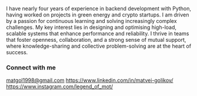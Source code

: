 I have nearly four years of experience in backend development with Python, having
worked on projects in green energy and crypto startups. I am driven by a passion for
continuous learning and solving increasingly complex challenges. My key interest lies
in designing and optimising high-load, scalable systems that enhance performance
and reliability. I thrive in teams that foster openness, collaboration, and a strong sense
of mutual support, where knowledge-sharing and collective problem-solving are at the
heart of success. 


### Connect with me
matgol1998@gmail.com
https://www.linkedin.com/in/matvei-golikov/
https://www.instagram.com/legend_of_mot/
